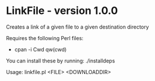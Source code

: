 # LinkFile - version 1.0.0
Creates a link of a given file to a given destination directory

Requires the following Perl files:
*	cpan -i Cwd qw(cwd)

You can install these by running:
	./installdeps

Usage: linkfile.pl \<FILE\> \<DOWNLOADDIR\>
